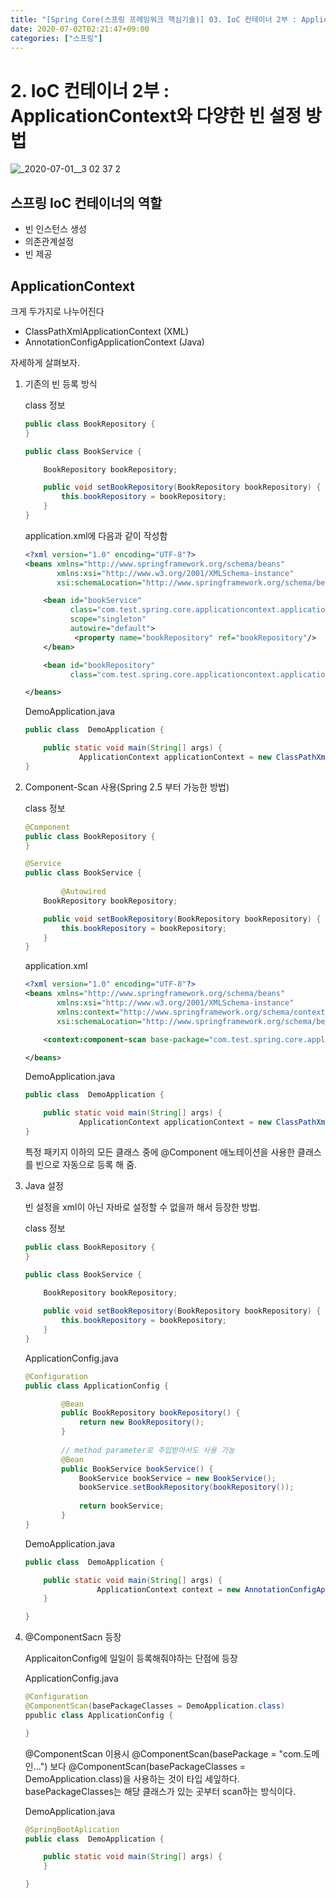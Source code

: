 ```yaml
---
title: "[Spring Core(스프링 프레임워크 핵심기술)] 03. IoC 컨테이너 2부 : ApplicationContext와 다양한 빈 설정 방법"
date: 2020-07-02T02:21:47+09:00
categories: ["스프링"]
---
```

# 2. IoC 컨테이너 2부 : ApplicationContext와 다양한 빈 설정 방법

<img  alt="_2020-07-01__3 02 37 2" src="https://user-images.githubusercontent.com/50758600/86273994-fc31b680-bc0b-11ea-8d2f-78829aad6f82.png">


## 스프링 IoC 컨테이너의 역할

- 빈 인스턴스 생성
- 의존관계설정
- 빈 제공

## ApplicationContext

크게 두가지로 나누어진다

- ClassPathXmlApplicationContext (XML)
- AnnotationConfigApplicationContext (Java)

자세하게 살펴보자.

1. 기존의 빈 등록 방식

    class 정보

    ```java
    public class BookRepository {
    }
    ```

    ```java
    public class BookService {

        BookRepository bookRepository;

        public void setBookRepository(BookRepository bookRepository) {
            this.bookRepository = bookRepository;
        }
    }
    ```

    application.xml에 다음과 같이 작성함

    ```xml
    <?xml version="1.0" encoding="UTF-8"?>
    <beans xmlns="http://www.springframework.org/schema/beans"
           xmlns:xsi="http://www.w3.org/2001/XMLSchema-instance"
           xsi:schemaLocation="http://www.springframework.org/schema/beans http://www.springframework.org/schema/beans/spring-beans.xsd">

        <bean id="bookService"
              class="com.test.spring.core.applicationcontext.applicationcontext.BookService"
              scope="singleton"
              autowire="default">
               <property name="bookRepository" ref="bookRepository"/>
        </bean>

        <bean id="bookRepository"
              class="com.test.spring.core.applicationcontext.applicationcontext.BookRepository"/>

    </beans>
    ```

    DemoApplication.java

    ```java
    public class  DemoApplication {

        public static void main(String[] args) {
    			ApplicationContext applicationContext = new ClassPathXmlApplicationContext("application.xml");    }
    }
    ```

2. Component-Scan 사용(Spring 2.5 부터 가능한 방법)

    class 정보

    ```java
    @Component
    public class BookRepository {
    }
    ```

    ```java
    @Service
    public class BookService {
    		
    		@Autowired
        BookRepository bookRepository;

        public void setBookRepository(BookRepository bookRepository) {
            this.bookRepository = bookRepository;
        }
    }
    ```

    application.xml

    ```xml
    <?xml version="1.0" encoding="UTF-8"?>
    <beans xmlns="http://www.springframework.org/schema/beans"
           xmlns:xsi="http://www.w3.org/2001/XMLSchema-instance"
           xmlns:context="http://www.springframework.org/schema/context"
           xsi:schemaLocation="http://www.springframework.org/schema/beans http://www.springframework.org/schema/beans/spring-beans.xsd http://www.springframework.org/schema/context https://www.springframework.org/schema/context/spring-context.xsd">

        <context:component-scan base-package="com.test.spring.core.applicationcontext.applicationcontext"/>

    </beans>
    ```

    DemoApplication.java

    ```java
    public class  DemoApplication {

        public static void main(String[] args) {
    			ApplicationContext applicationContext = new ClassPathXmlApplicationContext("application.xml");    }
    }
    ```

    특정 패키지 이하의 모든 클래스 중에 @Component 애노테이션을 사용한 클래스를 빈으로 자동으로 등록 해 줌.

3. Java 설정

    빈 설정을 xml이 아닌 자바로 설정할 수 없을까 해서 등장한 방법.

    class 정보

    ```java
    public class BookRepository {
    }
    ```

    ```java
    public class BookService {
    		
        BookRepository bookRepository;

        public void setBookRepository(BookRepository bookRepository) {
            this.bookRepository = bookRepository;
        }
    }
    ```

    ApplicationConfig.java

    ```java
    @Configuration
    public class ApplicationConfig {

    		@Bean
    		public BookRepository bookRepository() {
    			return new BookRepository();
    		}
    		
    		// method parameter로 주입받아서도 사용 가능
    		@Bean
    		public BookService bookService() {
    			BookService bookService = new BookService();
    			bookService.setBookRepository(bookRepository());
    			
    			return bookService; 
    		}
    }
    ```

    DemoApplication.java

    ```java
    public class  DemoApplication {

        public static void main(String[] args) {
    				ApplicationContext context = new AnnotationConfigApplicationContext(ApplicationContext.class);
        }

    }
    ```

4. @ComponentSacn 등장

    ApplicaitonConfig에 일일이 등록해줘야하는 단점에 등장

    ApplicationConfig.java

    ```java
    @Configuration
    @ComponentScan(basePackageClasses = DemoApplication.class)
    ppublic class ApplicationConfig {

    }
    ```

    @ComponentScan 이용시 @ComponentScan(basePackage = "com.도메인...") 보다 @ComponentScan(basePackageClasses = DemoApplication.class)을 사용하는 것이 타입 세잎하다. basePackageClasses는 해당 클래스가 있는 곳부터 scan하는 방식이다.

    DemoApplication.java

    ```java
    @SpringBootAplication
    public class  DemoApplication {

        public static void main(String[] args) {
        }

    }
    ```